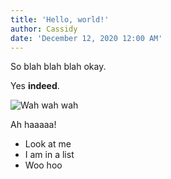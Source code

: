 ```yaml
---
title: 'Hello, world!'
author: Cassidy
date: 'December 12, 2020 12:00 AM'
---
```


So blah blah blah okay.

Yes **indeed**.

![Wah wah wah](/images/maul.gif 'Here is an image.')

Ah haaaaa!

-   Look at me
-   I am in a list
-   Woo hoo
